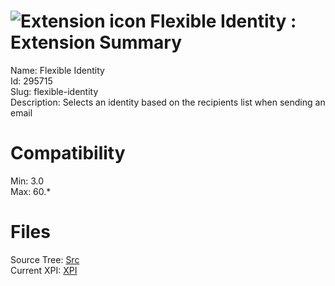 # ![Extension icon](https://addons.thunderbird.net/user-media/addon_icons/295/295715-64.png?modified=1534917139) Flexible Identity : Extension Summary

Name: Flexible Identity  
Id: 295715  
Slug: flexible-identity  
Description: Selects an identity based on the recipients list when sending an email
  

# Compatibility
Min: 3.0  
Max: 60.*  

# Files

Source Tree: [Src](C:/Dev/Thunderbird/ThunderKdB/xall/x60/295715-flexible-identity/src)  
Current XPI: [XPI](C:/Dev/Thunderbird/ThunderKdB/xall/x60/295715-flexible-identity/xpi)  




